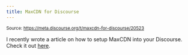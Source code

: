 ```yaml
---
title: MaxCDN for Discourse
---
```


<small class="doc-source">Source: https://meta.discourse.org/t/maxcdn-for-discourse/20523</small>

I recently wrote a article on how to setup MaxCDN into your Discourse. Check it out [here][1].


  [1]: http://www.tinywebdev.com/web-development/set-maxcdn-discourse-forum/
